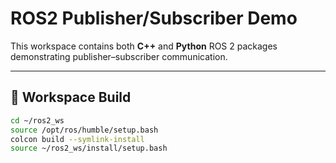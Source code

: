 # ROS2 Publisher/Subscriber Demo

This workspace contains both **C++** and **Python** ROS 2 packages demonstrating publisher–subscriber communication.

---

## 🧱 Workspace Build

```bash
cd ~/ros2_ws
source /opt/ros/humble/setup.bash
colcon build --symlink-install
source ~/ros2_ws/install/setup.bash

